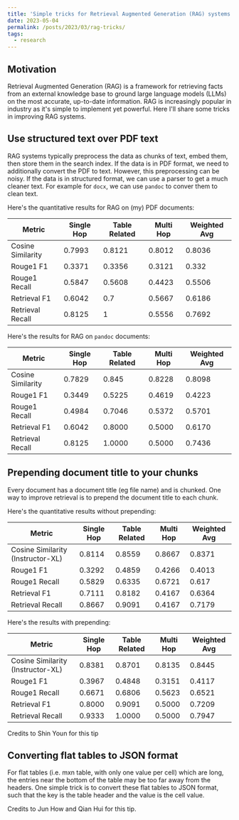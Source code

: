 ```yaml
---
title: 'Simple tricks for Retrieval Augmented Generation (RAG) systems'
date: 2023-05-04
permalink: /posts/2023/03/rag-tricks/
tags:
  - research
---
```


## Motivation
Retrieval Augmented Generation (RAG) is a framework for retrieving facts from an external knowledge base to ground large language models (LLMs) on the most accurate, up-to-date information. RAG is increasingly popular in industry as it's simple to implement yet powerful. Here I'll share some tricks in improving RAG systems. 

## Use structured text over PDF text
RAG systems typically preprocess the data as chunks of text, embed them, then store them in the search index. If the data is in PDF format, we need to additionally convert the PDF to text. However, this preprocessing can be noisy. If the data is in structured format, we can use a parser to get a much cleaner text. For example for `docx`, we can use `pandoc` to conver them to clean text.

Here's the quantitative results for RAG on (my) PDF documents:

| Metric            | Single Hop   | Table Related   | Multi Hop   | Weighted Avg   |
| ----------------- | ------------ | --------------- | ----------- | --------------- |
| Cosine Similarity | 0.7993       | 0.8121          | 0.8012      | 0.8036          |
| Rouge1 F1         | 0.3371       | 0.3356          | 0.3121      | 0.332           |
| Rouge1 Recall     | 0.5847       | 0.5608          | 0.4423      | 0.5506          |
| Retrieval F1      | 0.6042       | 0.7             | 0.5667      | 0.6186          |
| Retrieval Recall  | 0.8125       | 1               | 0.5556      | 0.7692          |

Here's the results for RAG on `pandoc` documents:

| Metric            | Single Hop   | Table Related   | Multi Hop   | Weighted Avg   |
| ----------------- | ------------ | --------------- | ----------- | --------------- |
| Cosine Similarity | 0.7829       | 0.845           | 0.8228      | 0.8098          |
| Rouge1 F1         | 0.3449       | 0.5225          | 0.4619      | 0.4223          |
| Rouge1 Recall     | 0.4984       | 0.7046          | 0.5372      | 0.5701          |
| Retrieval F1      | 0.6042       | 0.8000          | 0.5000      | 0.6170          |
| Retrieval Recall  | 0.8125       | 1.0000          | 0.5000      | 0.7436          |


## Prepending document title to your chunks
Every document has a document title (eg file name) and is chunked. One way to improve retrieval is to prepend the document title to each chunk. 

Here's the quantitative results without prepending:

| Metric                                | Single Hop   | Table Related   | Multi Hop   | Weighted Avg   |
| ------------------------------------- | ------------ | --------------- | ----------- | --------------- |
| Cosine Similarity (Instructor-XL)    | 0.8114       | 0.8559          | 0.8667      | 0.8371          |
| Rouge1 F1                            | 0.3292       | 0.4859          | 0.4266      | 0.4013          |
| Rouge1 Recall                        | 0.5829       | 0.6335          | 0.6721      | 0.617           |
| Retrieval F1                         | 0.7111       | 0.8182          | 0.4167      | 0.6364          |
| Retrieval Recall                     | 0.8667       | 0.9091          | 0.4167      | 0.7179          |

Here's the results with prepending:

| Metric                                | Single Hop   | Table Related   | Multi Hop   | Weighted Avg   |
| ------------------------------------- | ------------ | --------------- | ----------- | --------------- |
| Cosine Similarity (Instructor-XL)    | 0.8381       | 0.8701          | 0.8135      | 0.8445          |
| Rouge1 F1                            | 0.3967       | 0.4848          | 0.3151      | 0.4117          |
| Rouge1 Recall                        | 0.6671       | 0.6806          | 0.5623      | 0.6521          |
| Retrieval F1                         | 0.8000       | 0.9091          | 0.5000      | 0.7209          |
| Retrieval Recall                     | 0.9333       | 1.0000          | 0.5000      | 0.7947          |

Credits to Shin Youn for this tip

## Converting flat tables to JSON format
For flat tables (i.e. mxn table, with only one value per cell) which are long, the entries near the bottom of the table may be too far away from the headers. One simple trick is to convert these flat tables to JSON format, such that the key is the table header and the value is the cell value.

Credits to Jun How and Qian Hui for this tip.